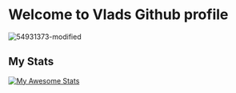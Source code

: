# Welcome to Vlads Github profile
![54931373-modified](https://github.com/vrahmanov/vrahmanov/assets/54931373/ebf271f2-0931-4785-a066-b874faf6174e)
## My Stats
[![My Awesome Stats](https://awesome-github-stats.azurewebsites.net/user-stats/vrahmanov?cardType=github&theme=dark&preferLogin=false)](https://git.io/awesome-stats-card)
